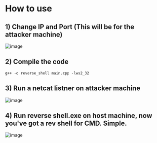 # How to use

## 1) Change IP and Port (This will be for the attacker machine)
![image](https://github.com/user-attachments/assets/ed64cdf2-3354-452c-9bf7-5161046a2f49)

## 2) Compile the code
`g++ -o reverse_shell main.cpp -lws2_32`

## 3) Run a netcat listner on attacker machine 
![image](https://github.com/user-attachments/assets/a8cb2904-c673-4cef-9ac7-218faa1ad4f5)

## 4) Run reverse shell.exe on host machine, now you've got a rev shell for CMD. Simple.
![image](https://github.com/user-attachments/assets/9b343fa1-ed73-41bf-88e6-7f574b58ef11)
